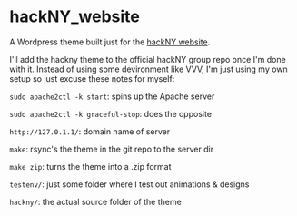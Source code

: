 # hackNY_website
A Wordpress theme built just for the [hackNY website](hackny.org).

I'll add the hackny theme to the official hackNY group repo once I'm done with it.
Instead of using some devironment like VVV, I'm just using my own setup so just excuse these notes for myself:

`sudo apache2ctl -k start`: spins up the Apache server

`sudo apache2ctl -k graceful-stop`: does the opposite

`http://127.0.1.1/`: domain name of server

`make`: rsync's the theme in the git repo to the server dir

`make zip`: turns the theme into a .zip format

`testenv/`: just some folder where I test out animations & designs

`hackny/`: the actual source folder of the theme
